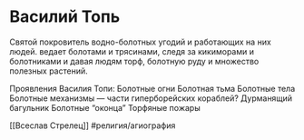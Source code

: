 # Василий Топь
Святой покровитель водно-болотных угодий и работающих на них людей. 
ведает болотами и трясинами, следя за кикиморами и болотниками и давая людям торф, болотную руду и множество полезных растений.

Проявления Василия Топи:
Болотные огни
Болотная тьма
Болотные тела
Болотные механизмы — части гиперборейских кораблей?
Дурманящий багульник
Болотные “оконца”
Торфяные пожары

[[Всеслав Стрелец]]
#религия/агиография